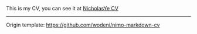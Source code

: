 This is my CV, you can see it at [NicholasYe CV](https://nicholasye.github.io/NicholasYe_CV/)

---

Origin template: https://github.com/wodeni/nimo-markdown-cv
